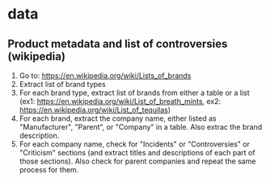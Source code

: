 # data

## Product metadata and list of controversies (wikipedia)

1. Go to: https://en.wikipedia.org/wiki/Lists_of_brands
2. Extract list of brand types
3. For each brand type, extract list of brands from either a table or a list (ex1: https://en.wikipedia.org/wiki/List_of_breath_mints, ex2: https://en.wikipedia.org/wiki/List_of_tequilas)
4. For each brand, extract the company name, either listed as "Manufacturer", "Parent", or "Company" in a table. Also extrac the brand description.
5. For each company name, check for "Incidents" or "Controversies" or "Criticism" sections (and extract titles and descriptions of each part of those sections). Also check for parent companies and repeat the same process for them.

<!-- 1. Go to: https://en.wikipedia.org/wiki/Category:Lists_of_companies_by_industry
2. Extract list of companies -->
